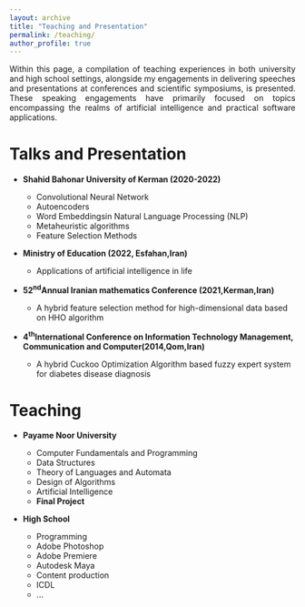 ```yaml
---
layout: archive
title: "Teaching and Presentation"
permalink: /teaching/
author_profile: true
---
```

<p align="justify"> Within this page, a compilation of teaching experiences in both university and high school settings, alongside my engagements in delivering speeches and presentations at conferences and scientific symposiums, is presented. These speaking engagements have primarily focused on topics encompassing the realms of artificial intelligence and practical software applications.</p>



Talks and Presentation
======
* **Shahid Bahonar University of Kerman (2020-2022)**
  * Convolutional Neural Network
  * Autoencoders
  * Word Embeddingsin Natural Language Processing (NLP)
  * Metaheuristic algorithms
  * Feature Selection Methods
    
* **Ministry of Education (2022, Esfahan,Iran)**
  * Applications of artificial intelligence in life
    
* **52<sup>nd</sup>Annual Iranian mathematics Conference (2021,Kerman,Iran)**
  * A hybrid feature selection method for high-dimensional data based on HHO algorithm
    
* **4<sup>th</sup>International Conference on Information Technology Management, Communication and Computer(2014,Qom,Iran)**
  * A hybrid Cuckoo Optimization Algorithm based fuzzy expert system for diabetes disease diagnosis


    
Teaching
======
* **Payame Noor University**
  * Computer Fundamentals and Programming
  * Data Structures
  * Theory of Languages and Automata
  * Design of Algorithms
  * Artificial Intelligence
  * **Final Project**
    
* **High School**
  * Programming
  * Adobe Photoshop
  * Adobe Premiere
  * Autodesk Maya
  * Content production
  * ICDL
  * ...
